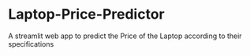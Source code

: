 # Laptop-Price-Predictor
A streamlit web app to predict the Price of the Laptop according to their specifications

